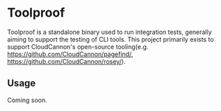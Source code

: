 # Toolproof

Toolproof is a standalone binary used to run integration tests, generally aiming to support the testing of CLI tools.
This project primarily exists to support CloudCannon's open-source tooling(e.g. https://github.com/CloudCannon/pagefind/, https://github.com/CloudCannon/rosey/).

## Usage

Coming soon.
